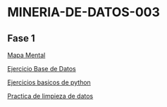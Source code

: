 # MINERIA-DE-DATOS-003

## Fase 1

[Mapa Mental](https://github.com/MelenieTrevino/MINERIA-DE-DATOS-003/blob/main/MapaMental_1_1806559.pdf)


[Ejercicio Base de Datos](https://github.com/SahoriRamirez/MineriaDeDatos/blob/main/Ej1_BaseDatos_4.pdf)


[Ejercicios basicos de python](https://github.com/MelenieTrevino/MINERIA-DE-DATOS-003/blob/main/Ej_Python_1806559.ipynb)


[Practica de limpieza de datos](https://github.com/SahoriRamirez/MineriaDeDatos/blob/main/Archivos/LimpiezaDatos%20(1).ipynb)
